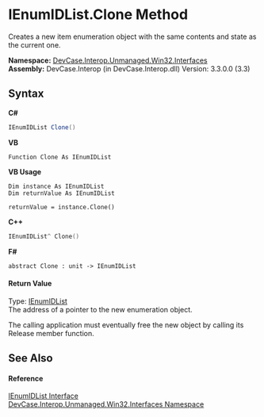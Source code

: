 # IEnumIDList.Clone Method 
 

Creates a new item enumeration object with the same contents and state as the current one.

**Namespace:**&nbsp;<a href="N_DevCase_Interop_Unmanaged_Win32_Interfaces">DevCase.Interop.Unmanaged.Win32.Interfaces</a><br />**Assembly:**&nbsp;DevCase.Interop (in DevCase.Interop.dll) Version: 3.3.0.0 (3.3)

## Syntax

**C#**<br />
``` C#
IEnumIDList Clone()
```

**VB**<br />
``` VB
Function Clone As IEnumIDList
```

**VB Usage**<br />
``` VB Usage
Dim instance As IEnumIDList
Dim returnValue As IEnumIDList

returnValue = instance.Clone()
```

**C++**<br />
``` C++
IEnumIDList^ Clone()
```

**F#**<br />
``` F#
abstract Clone : unit -> IEnumIDList 

```


#### Return Value
Type: <a href="T_DevCase_Interop_Unmanaged_Win32_Interfaces_IEnumIDList">IEnumIDList</a><br />The address of a pointer to the new enumeration object. 

 The calling application must eventually free the new object by calling its Release member function.

## See Also


#### Reference
<a href="T_DevCase_Interop_Unmanaged_Win32_Interfaces_IEnumIDList">IEnumIDList Interface</a><br /><a href="N_DevCase_Interop_Unmanaged_Win32_Interfaces">DevCase.Interop.Unmanaged.Win32.Interfaces Namespace</a><br />